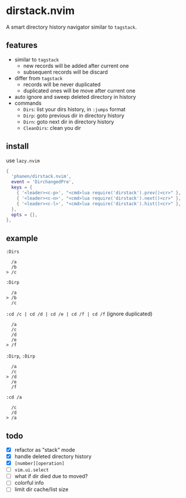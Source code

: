 # dirstack.nvim

A smart directory history navigator similar to `tagstack`.

## features
* similar to `tagstack`
  * new records will be added after current one
  * subsequent records will be discard
* differ from `tagstack`
  * records will be never duplicated
  * duplicated ones will be move after current one
* auto ignore and sweep deleted directory in history
* commands
  * `Dirs`: list your dirs history, in `:jumps` format
  * `Dirp`: goto previous dir in directory history
  * `Dirn`: goto next dir in directory history
  * `CleanDirs`: clean you dir

## install
use `lazy.nvim`
```lua
{
  'phanen/dirstack.nvim',
  event = 'DirchangedPre',
  keys = {
    { '<leader><c-p>', "<cmd>lua require('dirstack').prev()<cr>" },
    { '<leader><c-n>', "<cmd>lua require('dirstack').next()<cr>" },
    { '<leader><c-l>', "<cmd>lua require('dirstack').hist()<cr>" },
  },
  opts = {},
},
```

## example

`:Dirs`
```
  /a
  /b
> /c
```

`:Dirp`
```
  /a
> /b
  /c
```

`:cd /c | cd /d | cd /e | cd /f | cd /f` (ignore duplicated)
```
  /a
  /c
  /d
  /e
> /f
```

`:Dirp`, `:Dirp`
```
  /a
  /c
> /d
  /e
  /f
```

`:cd /a`
```
  /c
  /d
> /a
```

## todo
* [x] refactor as "stack" mode
* [x] handle deleted directory history
* [x] `[number][operation]`
* [ ] `vim.ui.select`
* [ ] what if dir died due to moved?
* [ ] colorful info
* [ ] limit dir cache/list size
